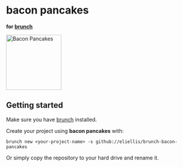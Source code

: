 # bacon pancakes
__for [brunch](http://brunch.io)__

<img src="http://24.media.tumblr.com/4a3875e2e634449e12c1930238dba6ed/tumblr_mfndchfzWv1rsq52jo1_500.gif" alt="Bacon Pancakes" width="150px" />

## Getting started

Make sure you have [brunch](http://brunch.io) installed.

Create your project using __bacon pancakes__ with:

	brunch new <your-project-name> -s github://eliellis/brunch-bacon-pancakes

Or simply copy the repository to your hard drive and rename it.
